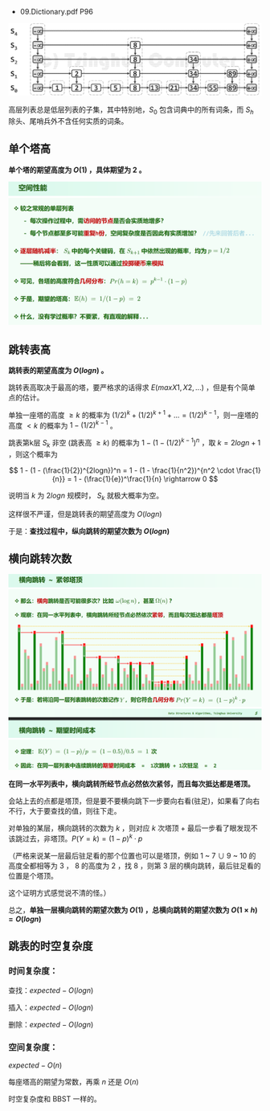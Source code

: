 * 09.Dictionary.pdf P96

![img](img/SkipList/图09-02.跳转表的总体逻辑结构.png)

高层列表总是低层列表的子集，其中特别地，$S_0$ 包含词典中的所有词条，而 $S_h$ 除头、尾哨兵外不含任何实质的词条。

## 单个塔高

**单个塔的期望高度为 $O(1)$ ，具体期望为 $2$ 。**

![img](img/SkipList/1.png)

## 跳转表高

**跳转表的期望高度为 $O(logn)$ 。**

跳转表高取决于最高的塔，要严格求的话得求 $E(max{X1, X2, ...})$ ，但是有个简单点的估计。

单独一座塔的高度 $\ge k$ 的概率为 $(1/2)^k + (1/2)^{k + 1} + ... = (1/2)^{k - 1}$，则一座塔的高度 $< k$ 的概率为 $1 - (1/2)^{k - 1}$ 。

跳表第k层 $S_k$ 非空 (跳表高 $\ge k$) 的概率为 $1 - (1 - (1/2)^{k - 1})^n$ ，取 $k = 2logn + 1$ ，则这个概率为 

$$
1 - (1 - (\frac{1}{2})^{2logn})^n = 1 - (1 - \frac{1}{n^2})^{n^2 \cdot \frac{1}{n}} = 1 - (\frac{1}{e})^\frac{1}{n} \rightarrow 0
$$

说明当 $k$ 为 $2logn$ 规模时， $S_k$ 就极大概率为空。

这样很不严谨，但是跳转表的期望高度为 $O(logn)$

于是：**查找过程中，纵向跳转的期望次数为 $O(logn)$**

## 横向跳转次数

![img](img/SkipList/2.png)

**在同一水平列表中，横向跳转所经节点必然依次紧邻，而且每次抵达都是塔顶。**

会站上去的点都是塔顶，但是要不要横向跳下一步要向右看(驻足)，如果看了向右不行，大于要查找的值，则往下走。

对单独的某层，横向跳转的次数为 $k$ ，则对应 $k$ 次塔顶 + 最后一步看了眼发现不该跳过去，非塔顶。$P(Y = k) = (1 - p)^k \cdot p$

（严格来说某一层最后驻足看的那个位置也可以是塔顶，例如 1 ~ 7 ∪ 9 ~ 10 的高度全都相等为 3 ， 8 的高度为 2 ，找 8 ，则第 3 层的横向跳转，最后驻足看的位置是个塔顶。

这个证明方式感觉说不清的怪。）

总之，**单独一层横向跳转的期望次数为 $O(1)$ ，总横向跳转的期望次数为 $O(1 \times h) = O(logn)$**

## 跳表的时空复杂度

### 时间复杂度：

查找：$expected-O(logn)$

插入：$expected-O(logn)$

删除：$expected-O(logn)$

### 空间复杂度：

$expected-O(n)$

每座塔高的期望为常数，再乘 $n$ 还是 $O(n)$

时空复杂度和 BBST 一样的。